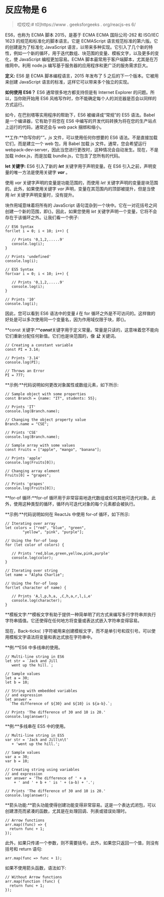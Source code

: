 # 反应物是 6

> 哎哎哎:# t0]https://www . geeksforgeeks . org/reacjs-es 6/

ES6，也称为 ECMA 脚本 2015，是基于 ECMA ECMA 国际公司-262 和 ISO/IEC 1623 的规范和标准化的脚本语言。它是 ECMAScript 语言规范标准的第六版。它的创建是为了标准化 JavaScript 语言，以带来多种实现。它引入了几个新的特性，例如一个新的循环，用于迭代数组、块范围的变量、模板文字，以及更多的变化，使 JavaScript 编程更加容易。ECMA 脚本最常用于客户端脚本，尤其是在万维网中。利用 node.js 编写基于服务器的应用程序和更广泛的服务需求巨大。

**定义:** ES6 是 ECMA 脚本编程语言，2015 年发布了 5 之后的下一个版本。它被用来创建 JavaScript 语言的标准，这样它可以带来多个独立的实现。

**如何使用 ES6？**
ES6 通常很多地方都支持但是有 Internet Explorer 的问题。所以，当你刚开始用 ES6 风格写作时，你不能确定每个人的浏览器是否会以同样的方式运行。

如今，在巴别塔等实用程序的帮助下，ES6 被编译成“常规”的 ES5 语法。Babel 是一个编译器，它有助于将您在 ES6 中编写的开发代码转换为将在您的生产站点上运行的代码，通常还会与 web pack 捆绑和缩小。

**工作:**你写你的“*”。js* 文件，可以使用任何你想要的 ES6 语法。不是直接加载它们，而是建立一个 web 包，用 Babel 加载 js 文件。通常，您会希望运行 webpack-dev-server，因此当您进行更改时，这种情况会自动发生。现在，不是加载 index.js，而是加载 bundle.js，它包含了您所有的代码。

**let 关键字:** ES6 引入了新的 ***let*** 关键字用于声明变量。在 ES6 引入之前，声明变量的唯一方法是使用关键字 ***var*** 。

使用 *var* 关键字声明的变量是功能范围的，而使用 *let* 关键字声明的变量是块范围的。此外，如果使用关键字 *var* 声明，变量在其范围内的顶部被提升，但是当使用 *let* 关键字声明变量时，没有提升。

块作用域意味着将所有的 JavaScript 语句混杂到一个块中。它在一对花括号之间创建一个新的范围，即{}。因此，如果您使用 *let* 关键字声明一个变量，它将不会存在于该循环之外。让我们看一个例子:

```
// ES6 Syntax
for(let i = 0; i < 10; i++) {

   // Prints '0,1,2,.....9'
   console.log(i);
}

// Prints 'undefined'
console.log(i);  
```

```
// ES5 Syntax
for(var i = 0; i < 10; i++) {

   // Prints '0,1,2,.....9'
   console.log(i); 
}

// Prints '10'
console.log(i); 
```

因此，您可以看到 ES6 语法中的变量 ***i*** 在 for 循环之外是不可访问的。这样做的好处是可以多次使用同一个变量名，因为作用域仅限于块，即{}。

**const 关键字:*****const***关键字用于定义常量。常量是只读的，这意味着您不能向它们重新分配任何新值。它们也是块范围的，像 ***让*** 关键词。

```
// Creating a constant variable
const PI = 3.14;

// Prints '3.14'
console.log(PI); 

// Throws an Error
PI = 777; 
```

**示例:**代码说明如何更改对象属性或数组元素，如下所示:

```
// Sample object with some properties
const Branch = {name: "IT", students: 55};

// Prints 'IT'
console.log(Branch.name); 

// Changing the object property value
Branch.name = "CSE";

// Prints 'CSE'
console.log(Branch.name); 
```

```
// Sample array with some values
const Fruits = ["apple", "mango", "banana"];

// Prints 'apple'
console.log(Fruits[0]); 

// Changing array element
Fruits[0] = "grapes";

// Prints 'grapes'
console.log(Fruits[0]); 
```

**for-of 循环:**for-of 循环用于非常容易地迭代数组或任何其他可迭代对象。此外，使用这种类型的循环，循环内可迭代对象的每个元素都会被执行。

**示例:**代码说明如何在 ReactJs 中使用 for-of 循环，如下所示:

```
// Iterating over array
let colors = ["red", "blue", "green", 
        "yellow", "pink", "purple"];

// Using the for-of loop
for (let color of colors) {

   // Prints 'red,blue,green,yellow,pink,purple'
   console.log(color); 
}
```

```
// Iterating over string
let name = "Alpha Charlie";

// Using the for-of loop 
for(let character of name) {

   // Prints 'A,l,p,h,a, ,C,h,a,r,l,i,e'
   console.log(character); 
}
```

**模板文字:**模板文字有助于提供一种简单明了的方式来编写多行字符串并执行字符串插值。它还使得在任何地方将变量或表达式嵌入字符串变得容易。

现在，Back-ticks(` `)字符被用来创建模板文字，而不是单引号和双引号。可以使用模板文字语法将变量和表达式放在字符串中。

**例:**ES6 中多线串的使用。

```
// Multi-line string in ES6
let str = `Jack and Jill
   went up the hill.`;

// Sample values
let a = 30;
let b = 10;

// String with embedded variables
// and expression
let answer = 
  `The difference of ${30} and ${10} is ${a-b}.`;

// Prints 'The difference of 30 and 10 is 20.'
console.log(answer); 
```

**例:**多线串在 ES5 中的使用。

```
// Multi-line string in ES5
var str = 'Jack and Jill\n\t'
   + 'went up the hill.';

// Sample values
var a = 30;
var b = 10;

// Creating string using variables
// and expression
var answer = 'The difference of ' + a 
    + ' and ' + b + ' is ' + (a-b) + '.';

// Prints 'The difference of 30 and 10 is 20.'
console.log(answer); 
```

**箭头功能:**箭头功能使得创建功能变得非常容易。这是一个表达式闭包，可以创建漂亮而紧凑的函数，尤其是在处理回调、列表或错误处理时。

```
// Arrow functions
arr.map((func) => {
  return func + 1;
});
```

此外，如果只传递一个参数，则不需要括号。此外，如果您只返回一个值，则没有括号和 return 语句:

```
arr.map(func => func + 1);
```

如果不使用箭头函数，语法如下:

```
// Without Arrow functions
arr.map(function (func) {
  return func + 1;
});
```